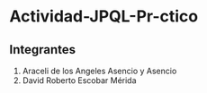 # Actividad-JPQL-Pr-ctico
## Integrantes
 1. Araceli de los Angeles Asencio y Asencio
 2. David Roberto Escobar Mérida
